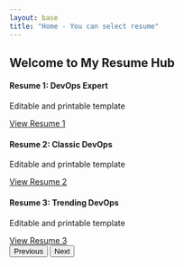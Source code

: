 ```yaml
---
layout: base
title: "Home - You can select resume"
---
```


<div class="container mt-5">
    <h2>Welcome to My Resume Hub</h2>
    <div id="resumeCarousel" class="carousel slide" data-bs-ride="carousel">
        <div class="carousel-inner">
            <div class="carousel-item active">
                <h4>Resume 1: DevOps Expert</h4>
                <p>Editable and printable template</p>
                <a href="resume1.html" class="btn btn-primary">View Resume 1</a>
            </div>
            <div class="carousel-item">
                <h4>Resume 2: Classic DevOps</h4>
                <p>Editable and printable template</p>
                <a href="resume2.html" class="btn btn-primary">View Resume 2</a>
            </div>
            <div class="carousel-item">
                <h4>Resume 3: Trending DevOps</h4>
                <p>Editable and printable template</p>
                <a href="resume3.html" class="btn btn-primary">View Resume 3</a>
            </div>
        </div>
        <button class="carousel-control-prev" type="button" data-bs-target="#resumeCarousel" data-bs-slide="prev">
            <span class="carousel-control-prev-icon" aria-hidden="true"></span>
            <span class="visually-hidden">Previous</span>
        </button>
        <button class="carousel-control-next" type="button" data-bs-target="#resumeCarousel" data-bs-slide="next">
            <span class="carousel-control-next-icon" aria-hidden="true"></span>
            <span class="visually-hidden">Next</span>
        </button>
    </div>
</div>